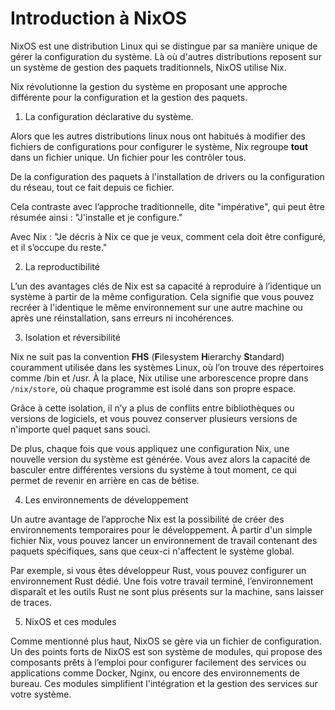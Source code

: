 # Introduction à NixOS

NixOS est une distribution Linux qui se distingue par sa manière unique de gérer la configuration du système. 
Là où d'autres distributions reposent sur un système de gestion des paquets traditionnels, NixOS utilise Nix.

Nix révolutionne la gestion du système en proposant une approche différente pour la configuration et la gestion des paquets.

1. La configuration déclarative du système.

Alors que les autres distributions linux nous ont habitués à modifier des fichiers de configurations pour configurer le système,
Nix regroupe **tout** dans un fichier unique. Un fichier pour les contrôler tous. 

De la configuration des paquets à l'installation de drivers ou la configuration du réseau, tout ce fait depuis ce fichier.

Cela contraste avec l’approche traditionnelle, dite "impérative", qui peut être résumée ainsi :
"J'installe et je configure."

Avec Nix :
"Je décris à Nix ce que je veux, comment cela doit être configuré, et il s’occupe du reste."

2. La reproductibilité 

L’un des avantages clés de Nix est sa capacité à reproduire à l’identique un système à partir de la même configuration. 
Cela signifie que vous pouvez recréer à l'identique le même environnement sur une autre machine ou après une réinstallation, sans erreurs ni incohérences.

3. Isolation et réversibilité

Nix ne suit pas la convention **FHS** (**F**ilesystem **H**ierarchy **S**tandard) couramment utilisée dans les systèmes Linux, 
où l’on trouve des répertoires comme /bin et /usr. 
À la place, Nix utilise une arborescence propre dans `/nix/store`, où chaque programme est isolé dans son propre espace.

Grâce à cette isolation, il n’y a plus de conflits entre bibliothèques ou versions de logiciels, 
et vous pouvez conserver plusieurs versions de n'importe quel paquet sans souci.

De plus, chaque fois que vous appliquez une configuration Nix, une nouvelle version du système est générée. 
Vous avez alors la capacité de basculer entre différentes versions du système à tout moment, ce qui permet de revenir en arrière en cas de bétise. 

4. Les environnements de développement

Un autre avantage de l’approche Nix est la possibilité de créer des environnements temporaires pour le développement.
À partir d'un simple fichier Nix, vous pouvez lancer un environnement de travail contenant des paquets spécifiques, 
sans que ceux-ci n'affectent le système global.

Par exemple, si vous êtes développeur Rust, vous pouvez configurer un environnement Rust dédié. 
Une fois votre travail terminé, l’environnement disparaît et les outils Rust ne sont plus présents sur la machine, sans laisser de traces.

5. NixOS et ces modules

Comme mentionné plus haut, NixOS se gère via un fichier de configuration. 
Un des points forts de NixOS est son système de modules, 
qui propose des composants prêts à l’emploi pour configurer facilement des services ou applications comme Docker, Nginx, ou encore des environnements de bureau. 
Ces modules simplifient l'intégration et la gestion des services sur votre système.
